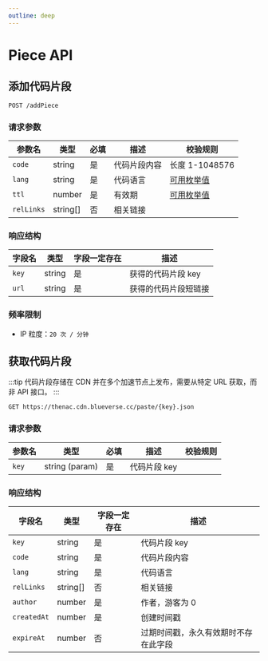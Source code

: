 ```yaml
---
outline: deep
---
```


# Piece API

## 添加代码片段

`POST /addPiece`

### 请求参数

| 参数名 | 类型   | 必填 | 描述         | 校验规则                                                                                     |
| ------ | ------ | ---- | ------------ | -------------------------------------------------------------------------------------------- |
| `code` | string | 是   | 代码片段内容 | 长度 1-1048576                                                                               |
| `lang` | string | 是   | 代码语言     | [可用枚举值](https://github.com/thenAC/paste/blob/master/client/src/lib/configs/language.ts) |
| `ttl`  | number | 是   | 有效期       | [可用枚举值](https://github.com/thenAC/paste/blob/master/common/configs/piece.json)          |
| `relLinks`  | string[] | 否   | 相关链接     |                                                                                              |

### 响应结构

| 字段名 | 类型   | 字段一定存在 | 描述                 |
| ------ | ------ | ------------ | -------------------- |
| `key`  | string | 是           | 获得的代码片段 key   |
| `url`  | string | 是           | 获得的代码片段短链接 |

### 频率限制

- IP 粒度：`20 次 / 分钟`

## 获取代码片段

:::tip
代码片段存储在 CDN 并在多个加速节点上发布，需要从特定 URL 获取，而非 API 接口。
:::

`GET https://thenac.cdn.blueverse.cc/paste/{key}.json`

### 请求参数

| 参数名 | 类型           | 必填 | 描述         | 校验规则 |
| ------ | -------------- | ---- | ------------ | -------- |
| `key`  | string (param) | 是   | 代码片段 key |          |

### 响应结构

| 字段名      | 类型   | 字段一定存在 | 描述                                 |
| ----------- | ------ | ------------ | ------------------------------------ |
| `key`       | string | 是           | 代码片段 key                         |
| `code`      | string | 是           | 代码片段内容                         |
| `lang`      | string | 是           | 代码语言                             |
| `relLinks`       | string[] | 否           | 相关链接                             |
| `author`    | number | 是           | 作者，游客为 0                       |
| `createdAt` | number | 是           | 创建时间戳                           |
| `expireAt`  | number | 否           | 过期时间戳，永久有效期时不存在此字段 |
